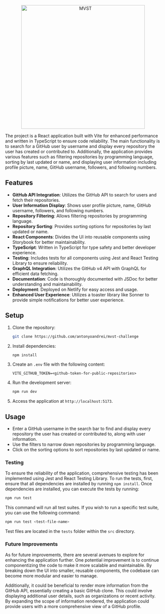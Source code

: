 <div align="center">
  <img src="https://res.cloudinary.com/du94mex28/image/upload/v1707649208/Portfolio/mvst_yibpu2.svg" alt="MVST" width="400">
</div>

The project is a React application built with Vite for enhanced performance and written in TypeScript to ensure code reliability. The main functionality is to search for a GitHub user by username and display every repository the user has created or contributed to. Additionally, the application provides various features such as filtering repositories by programming language, sorting by last updated or name, and displaying user information including profile picture, name, GitHub username, followers, and following numbers.

## Features

- **GitHub API Integration**: Utilizes the GitHub API to search for users and fetch their repositories.
- **User Information Display**: Shows user profile picture, name, GitHub username, followers, and following numbers.
- **Repository Filtering**: Allows filtering repositories by programming language.
- **Repository Sorting**: Provides sorting options for repositories by last updated or name.
- **React Components**: Divides the UI into reusable components using Storybook for better maintainability.
- **TypeScript**: Written in TypeScript for type safety and better developer experience.
- **Testing**: Includes tests for all components using Jest and React Testing Library to ensure reliability.
- **GraphQL Integration**: Utilizes the GitHub v4 API with GraphQL for efficient data fetching.
- **Documentation**: Code is thoroughly documented with JSDoc for better understanding and maintainability.
- **Deployment**: Deployed on Netlify for easy access and usage.
- **Enhanced User Experience**: Utilizes a toaster library like Sonner to provide simple notifications for better user experience.

## Setup

1. Clone the repository:

   ```bash
   git clone https://github.com/antonyoandrei/mvst-challenge
   ```

2. Install dependencies:

   ```bash
   npm install
   ```

3. Create an `.env` file with the following content:

   ```plaintext
   VITE_GITHUB_TOKEN=<github-token-for-public-repositories>
   ```

4. Run the development server:

   ```bash
   npm run dev
   ```

5. Access the application at `http://localhost:5173`.

## Usage

- Enter a GitHub username in the search bar to find and display every repository the user has created or contributed to, along with user information.
- Use the filters to narrow down repositories by programming language.
- Click on the sorting options to sort repositories by last updated or name.

### Testing

To ensure the reliability of the application, comprehensive testing has been implemented using Jest and React Testing Library. To run the tests, first, ensure that all dependencies are installed by running `npm install`. Once dependencies are installed, you can execute the tests by running:

```bash
npm run test
```

This command will run all test suites. If you wish to run a specific test suite, you can use the following command:

```bash
npm run test <test-file-name>
```

Test files are located in the `tests` folder within the `src` directory.

### Future Improvements

As for future improvements, there are several avenues to explore for enhancing the application further. One potential improvement is to continue componentizing the code to make it more scalable and maintainable. By breaking down the UI into smaller, reusable components, the codebase can become more modular and easier to manage.

Additionally, it could be beneficial to render more information from the GitHub API, essentially creating a basic GitHub clone. This could involve displaying additional user details, such as organizations or recent activity. By expanding the scope of information rendered, the application could provide users with a more comprehensive view of a GitHub profile.